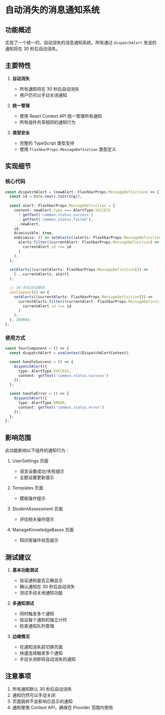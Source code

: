 # 自动消失的消息通知系统

## 功能概述

实现了一个统一的、自动消失的消息通知系统，所有通过 `dispatchAlert` 发送的通知将在 30 秒后自动消失。

## 主要特性

1. **自动消失**
   - 所有通知将在 30 秒后自动消失
   - 用户仍可以手动关闭通知

2. **统一管理**
   - 使用 React Context API 统一管理所有通知
   - 所有组件共享相同的通知行为

3. **类型安全**
   - 完整的 TypeScript 类型支持
   - 使用 `FlashbarProps.MessageDefinition` 类型定义

## 实现细节

### 核心代码

```typescript
const dispatchAlert = (newAlert: FlashbarProps.MessageDefinition) => {
  const id = Date.now().toString();
  
  const alert: FlashbarProps.MessageDefinition = {
    content: newAlert.type === AlertType.SUCCESS 
      ? getText('common.status.success') 
      : getText('common.status.failed'),
    ...newAlert,
    id,
    dismissible: true,
    onDismiss: () => setAlerts((alerts: FlashbarProps.MessageDefinition[]) => 
      alerts.filter((currentAlert: FlashbarProps.MessageDefinition) => 
        currentAlert.id !== id
      )
    ),
  };
  
  setAlerts((currentAlerts: FlashbarProps.MessageDefinition[]) => 
    [...currentAlerts, alert]
  );

  // 30 秒后自动移除
  setTimeout(() => {
    setAlerts((currentAlerts: FlashbarProps.MessageDefinition[]) => 
      currentAlerts.filter((currentAlert: FlashbarProps.MessageDefinition) => 
        currentAlert.id !== id
      )
    );
  }, 30000);
};
```

### 使用方式

```typescript
const YourComponent = () => {
  const dispatchAlert = useContext(DispatchAlertContext);

  const handleSuccess = () => {
    dispatchAlert({ 
      type: AlertType.SUCCESS, 
      content: getText('common.status.success') 
    });
  };

  const handleError = () => {
    dispatchAlert({ 
      type: AlertType.ERROR, 
      content: getText('common.status.error') 
    });
  };
};
```

## 影响范围

此功能影响以下组件的通知行为：

1. UserSettings 页面
   - 语言设置成功/失败提示
   - 主题设置更新提示

2. Templates 页面
   - 模板操作提示

3. StudentAssessment 页面
   - 评估相关操作提示

4. ManageKnowledgeBases 页面
   - 知识库操作状态提示

## 测试建议

1. **基本功能测试**
   - 验证通知是否正确显示
   - 确认通知在 30 秒后自动消失
   - 测试手动关闭通知功能

2. **多通知测试**
   - 同时触发多个通知
   - 验证每个通知的独立计时
   - 检查通知队列管理

3. **边缘情况**
   - 在通知消失前切换页面
   - 快速连续触发多个通知
   - 手动关闭即将自动消失的通知

## 注意事项

1. 所有通知默认 30 秒后自动消失
2. 通知仍然可以手动关闭
3. 页面跳转不会影响已显示的通知
4. 通知使用 Context API，确保在 Provider 范围内使用
